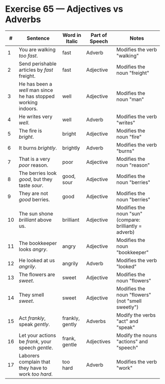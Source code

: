 # Exercise 65 — Adjectives vs Adverbs

| #  | Sentence                                      | Word in Italic | Part of Speech | Notes |
|----|-----------------------------------------------|----------------|----------------|-------|
| 1  | You are walking *too fast*.                   | fast           | Adverb         | Modifies the verb "walking" |
| 2  | Send perishable articles by *fast* freight.  | fast           | Adjective      | Modifies the noun "freight" |
| 3  | He has been a *well* man since he has stopped working indoors. | well | Adjective      | Modifies the noun "man" |
| 4  | He writes very *well*.                        | well           | Adverb         | Modifies the verb "writes" |
| 5  | The fire is *bright*.                         | bright         | Adjective      | Modifies the noun "fire" |
| 6  | It burns *brightly*.                          | brightly       | Adverb         | Modifies the verb "burns" |
| 7  | That is a very *poor* reason.                | poor           | Adjective      | Modifies the noun "reason" |
| 8  | The berries look *good*, but they taste *sour*. | good, sour    | Adjective      | Modifies the noun "berries" |
| 9  | They are not *good* berries.                 | good           | Adjective      | Modifies the noun "berries" |
| 10 | The sun shone *brilliant* above us.          | brilliant      | Adjective      | Modifies the noun "sun" (compare: brilliantly = adverb) |
| 11 | The bookkeeper looks *angry*.                | angry          | Adjective      | Modifies the noun "bookkeeper" |
| 12 | He looked at us *angrily*.                   | angrily        | Adverb         | Modifies the verb "looked" |
| 13 | The flowers are *sweet*.                     | sweet          | Adjective      | Modifies the noun "flowers" |
| 14 | They smell *sweet*.                           | sweet          | Adjective      | Modifies the noun "flowers" (not "smell sweetly") |
| 15 | Act *frankly*, speak *gently*.               | frankly, gently| Adverbs        | Modify the verbs "act" and "speak" |
| 16 | Let your actions be *frank*, your speech *gentle*. | frank, gentle | Adjectives     | Modify the nouns "actions" and "speech" |
| 17 | Laborers complain that they have to work *too hard*. | too hard    | Adverb         | Modifies the verb "work" |

